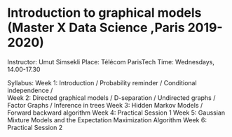# Introduction to graphical models (Master X Data Science ,Paris 2019-2020)

Instructor: Umut Simsekli
Place: Télécom ParisTech
Time: Wednesdays, 14.00-17.30

Syllabus:
Week 1: Introduction / Probability reminder / Conditional independence / 
<br>
Week 2: Directed graphical models / D-separation / Undirected graphs / Factor Graphs /
Inference in trees
Week 3: Hidden Markov Models / Forward backward algorithm
Week 4: Practical Session 1 
Week 5: Gaussian Mixture Models and the Expectation Maximization Algorithm
Week 6: Practical Session 2 
